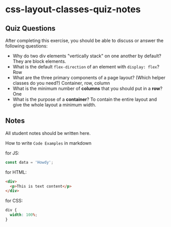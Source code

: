# css-layout-classes-quiz-notes

## Quiz Questions

After completing this exercise, you should be able to discuss or answer the following questions:

- Why do two div elements "vertically stack" on one another by default?
  They are block elements.
- What is the default `flex-direction` of an element with `display: flex`?
  Row
- What are the three primary components of a page layout? (Which helper classes do you need?)
  Container, row, column
- What is the minimum number of **columns** that you should put in a **row**?
  One
- What is the purpose of a **container**?
  To contain the entire layout and give the whole layout a minimum width.

## Notes

All student notes should be written here.

How to write `Code Examples` in markdown

for JS:

```javascript
const data = 'Howdy';
```

for HTML:

```html
<div>
  <p>This is text content</p>
</div>
```

for CSS:

```css
div {
  width: 100%;
}
```
